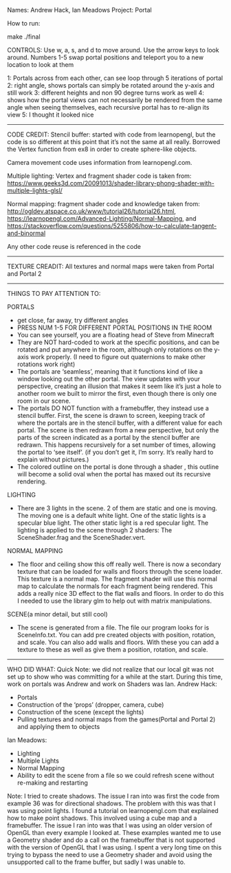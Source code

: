 Names: Andrew Hack, Ian Meadows
Project: Portal

How to run:

make
./final

CONTROLS:
Use w, a, s, and d to move around.
Use the arrow keys to look around.
Numbers 1-5 swap portal positions and teleport you to a new location to look at them

1: Portals across from each other, can see loop through 5 iterations of portal
2: right angle, shows portals can simply be rotated around the y-axis and still work
3: different heights and non 90 degree turns work as well
4: shows how the portal views can not necessarily be rendered from the same angle when seeing themselves, each recursive portal has to re-align its view
5: I thought it looked nice

----------------------------------------------
CODE CREDIT:
Stencil buffer: started with code from learnopengl, but the code is so different at this point that it’s not the same at all really.
Borrowed the Vertex function from ex8 in order to create sphere-like objects.

Camera movement code uses information from learnopengl.com.

Multiple lighting: Vertex and fragment shader code is taken from: https://www.geeks3d.com/20091013/shader-library-phong-shader-with-multiple-lights-glsl/

Normal mapping: fragment shader code and knowledge taken from:
http://ogldev.atspace.co.uk/www/tutorial26/tutorial26.html, https://learnopengl.com/Advanced-Lighting/Normal-Mapping, and https://stackoverflow.com/questions/5255806/how-to-calculate-tangent-and-binormal

Any other code reuse is referenced in the code

-----------------------------------------------
TEXTURE CREADIT:
All textures and normal maps were taken from Portal and Portal 2


-----------------------------------------------
THINGS TO PAY ATTENTION TO:

PORTALS
- get close, far away, try different angles
- PRESS NUM 1-5 FOR DIFFERENT PORTAL POSITIONS IN THE ROOM
- You can see yourself, you are a floating head of Steve from Minecraft
- They are NOT hard-coded to work at the specific positions, and can be rotated and put anywhere in the room, although only rotations on the y-axis work properly. (I need to figure out quaternions to make other rotations work right)
- The portals are ‘seamless’, meaning that it functions kind of like a window looking out the other portal. The view updates with your perspective, creating an illusion that makes it seem like it’s just a hole to another room we built to mirror the first, even though there is only one room in our scene.
- The portals DO NOT function with a framebuffer, they instead use a stencil buffer. First, the scene is drawn to screen, keeping track of where the portals are in the stencil buffer, with a different value for each portal. The scene is then redrawn from a new perspective, but only the parts of the screen indicated as a portal by the stencil buffer are redrawn. This happens recursively for a set number of times, allowing the portal to ‘see itself’. (if you don’t get it, I’m sorry. It’s really hard to explain without pictures.)
- The colored outline on the portal is done through a shader , this outline will become a solid oval when the portal has maxed out its recursive rendering.

LIGHTING
- There are 3 lights in the scene. 2 of them are static and one is moving. The moving one is a default white light. One of the static lights is a specular blue light. The other static light is a red specular light. The lighting is applied to the scene through 2 shaders: The SceneShader.frag and the SceneShader.vert.

NORMAL MAPPING
- The floor and ceiling show this off really well. There is now a secondary texture that can be loaded for walls and floors through the scene loader. This texture is a normal map. The fragment shader will use this normal map to calculate the normals for each fragment being rendered. This adds a really nice 3D effect to the flat walls and floors. In order to do this I needed to use the library glm to help out with matrix manipulations. 

SCENE(a minor detail, but still cool)
- The scene is generated from a file. The file our program looks for is SceneInfo.txt. You can add pre created objects with position, rotation, and scale. You can also add walls and floors. With these you can add a texture to these as well as give them a position, rotation, and scale.

-------------------------------------------



WHO DID WHAT:
Quick Note: we did not realize that our local git was not set up to show who was committing for a while at the start. During this time, work on portals was Andrew and work on Shaders was Ian.
Andrew Hack:
- Portals
- Construction of the ‘props’ (dropper, camera, cube)
- Construction of the scene (except the lights)
- Pulling textures and normal maps from the games(Portal and Portal 2) and applying them to objects

Ian Meadows:
- Lighting
- Multiple Lights
- Normal Mapping
- Ability to edit the scene from a file so we could refresh scene without re-making and restarting

Note: I tried to create shadows. The issue I ran into was first the code from example 36 was for directional shadows. The problem with this was that I was using point lights. I found a tutorial on learnopengl.com that explained how to make point shadows. This involved using a cube map and a framebuffer. The issue I ran into was that I was using an older version of OpenGL than every example I looked at. These examples wanted me to use a Geometry shader and do a call on the framebuffer that is not supported with the version of OpenGL that I was using. I spent a very long time on this trying to bypass the need to use a Geometry shader and avoid using the unsupported call to the frame buffer, but sadly I was unable to.
